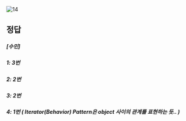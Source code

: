 ![14](https://user-images.githubusercontent.com/69576676/132935663-87be3618-2cc2-4d33-a377-baf3342285ed.JPG)

정답
-----
##### [수민]
##### 1: 3번
##### 2: 2번
##### 3: 2번
##### 4: 1번 ( Iterator(Behavior) Pattern은 object 사이의 관계를 표현하는 듯.. )
